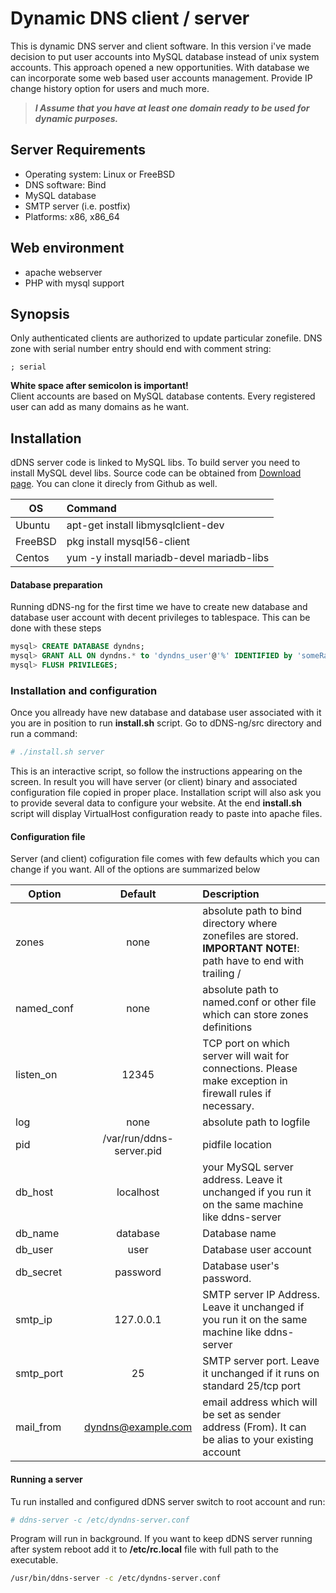 # Dynamic DNS client / server
This is dynamic DNS server and client software. In this version i've made decision to put user accounts into MySQL database instead of unix system accounts. This approach opened a new opportunities. With database we can incorporate some web based user accounts management. Provide IP change history option for users and much more.

> _**I Assume that you have at least one domain ready to be used for dynamic purposes.**_

## Server Requirements
* Operating system: Linux or FreeBSD
* DNS software: Bind
* MySQL database
* SMTP server (i.e. postfix)
* Platforms: x86, x86_64

## Web environment
 * apache webserver
 * PHP with mysql support

## Synopsis
Only authenticated clients are authorized to update particular zonefile. DNS zone with serial number entry should end with comment string:
```
; serial
```
**White space after semicolon is important!**<br>
Client accounts are based on MySQL database contents. Every registered user can add as many domains as he want.
## Installation
dDNS server code is linked to MySQL libs. To build server you need to install MySQL devel libs.
Source code can be obtained from [Download page](https://github.com/kkrolikowski/dyndns/wiki/Download). You can clone it direcly from Github as well.<br>

| OS      | Command                                   |
|---------|:------------------------------------------|
| Ubuntu  | apt-get install libmysqlclient-dev        |
| FreeBSD | pkg install mysql56-client                |
| Centos  | yum -y install mariadb-devel mariadb-libs |

#### Database preparation
Running dDNS-ng for the first time we have to create new database and database user account with decent privileges to tablespace. This can be done with these steps<br>
```sql
mysql> CREATE DATABASE dyndns;
mysql> GRANT ALL ON dyndns.* to 'dyndns_user'@'%' IDENTIFIED by 'someRandomPassword';
mysql> FLUSH PRIVILEGES;
```
### Installation and configuration
Once you allready have new database and database user associated with it you are in position to run **install.sh** script. Go to dDNS-ng/src directory and run a command:<br>
```bash
# ./install.sh server
```
This is an interactive script, so follow the instructions appearing on the screen. In result you will have server (or client) binary and associated configuration file copied in proper place. Installation script will also ask you to provide several data to configure your website. At the end **install.sh** script will display VirtualHost configuration ready to paste into apache files.


#### Configuration file
Server (and client) cofiguration file comes with few defaults which you can change if you want. All of the options are summarized below<br>

| Option    | Default | Description                                         |
|-----------|:-------:|:----------------------------------------------------|
| zones     | none    | absolute path to bind directory where zonefiles are stored. **IMPORTANT NOTE!**: path have to end with trailing / |
| named_conf | none | absolute path to named.conf or other file which can store zones definitions |
| listen_on | 12345   | TCP port on which server will wait for connections. Please make exception in firewall rules if necessary.
| log       | none    | absolute path to logfile
| pid       | /var/run/ddns-server.pid | pidfile location
| db_host   | localhost | your MySQL server address. Leave it unchanged if you run it on the same machine like ddns-server
| db_name   | database | Database name
| db_user   | user     | Database user account
| db_secret | password | Database user's password.
| smtp_ip   | 127.0.0.1 | SMTP server IP Address. Leave it unchanged if you run it on the same machine like ddns-server
| smtp_port | 25 | SMTP server port. Leave it unchanged if it runs on standard 25/tcp port
| mail_from | dyndns@example.com | email address which will be set as sender address (From). It can be alias to your existing account
#### Running a server
Tu run installed and configured dDNS server switch to root account and run:
```bash
# ddns-server -c /etc/dyndns-server.conf
```
Program will run in background. If you want to keep dDNS server running after system reboot add it to **/etc/rc.local** file with full path to the executable.
```bash
/usr/bin/ddns-server -c /etc/dyndns-server.conf
```

